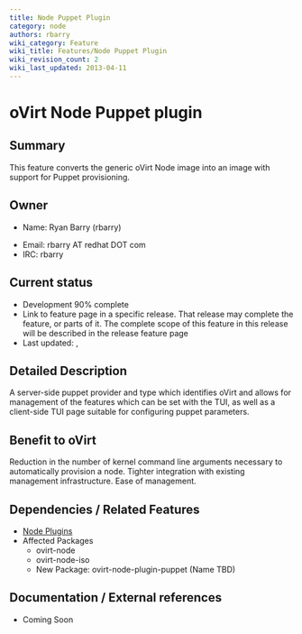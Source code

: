 ```yaml
---
title: Node Puppet Plugin
category: node
authors: rbarry
wiki_category: Feature
wiki_title: Features/Node Puppet Plugin
wiki_revision_count: 2
wiki_last_updated: 2013-04-11
---
```


# oVirt Node Puppet plugin

## Summary

This feature converts the generic oVirt Node image into an image with support for Puppet provisioning.

## Owner

*   Name: Ryan Barry (rbarry)

<!-- -->

*   Email: rbarry AT redhat DOT com
*   IRC: rbarry

## Current status

*   Development 90% complete
*   Link to feature page in a specific release. That release may complete the feature, or parts of it. The complete scope of this feature in this release will be described in the release feature page
*   Last updated: ,

## Detailed Description

A server-side puppet provider and type which identifies oVirt and allows for management of the features which can be set with the TUI, as well as a client-side TUI page suitable for configuring puppet parameters.

## Benefit to oVirt

Reduction in the number of kernel command line arguments necessary to automatically provision a node. Tighter integration with existing management infrastructure. Ease of management.

## Dependencies / Related Features

*   [Node Plugins](/develop/release-management/features/node/plugins/)
*   Affected Packages
    -   ovirt-node
    -   ovirt-node-iso
    -   New Package: ovirt-node-plugin-puppet (Name TBD)

## Documentation / External references

*   Coming Soon




